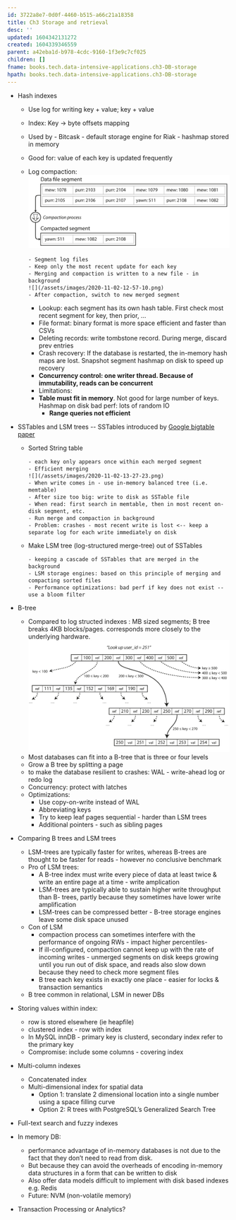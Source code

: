 ```yaml
---
id: 3722a8e7-0d0f-4460-b515-a66c21a18358
title: Ch3 Storage and retrieval
desc: ''
updated: 1604342131272
created: 1604339346559
parent: a42eba1d-b978-4cdc-9160-1f3e9c7cf025
children: []
fname: books.tech.data-intensive-applications.ch3-DB-storage
hpath: books.tech.data-intensive-applications.ch3-DB-storage
---
```

- Hash indexes 
  - Use log for writing key + value; key + value
  - Index: Key -> byte offsets mapping 
  - Used by - Bitcask - default storage engine for Riak - hashmap stored in memory 
  - Good for: value of each key is updated frequently 
  - Log compaction:
       ![](/assets/images/2020-11-02-12-51-46.png)

    ```
    - Segment log files
    - Keep only the most recent update for each key 
    - Merging and compaction is written to a new file - in background 
    ![](/assets/images/2020-11-02-12-57-10.png)
    - After compaction, switch to new merged segment 
    ```

    - Lookup: each segment has its own hash table. First check most recent segment for key, then prior, …
    - File format: binary format is more space efficient and faster than CSVs
    - Deleting records: write tombstone record. During merge, discard prev entries
    - Crash recovery: If the database is restarted, the in-memory hash maps are lost. Snapshot segment hashmap on disk to speed up recovery
    - **Concurrency control: one writer thread. Because of immutability, reads can be concurrent** 
    - Limitations:
    - **Table must fit in memory**. Not good for large number of keys. Hashmap on disk bad perf: lots of random IO 
      - **Range queries not efficient**


- SSTables and LSM trees  -- SSTables  introduced by [Google bigtable paper](https://research.google/pubs/pub27898/)
  - Sorted String table
    ```
    - each key only appears once within each merged segment 
    - Efficient merging
    ![](/assets/images/2020-11-02-13-27-23.png)
    - When write comes in - use in-memory balanced tree (i.e. memtable)
    - After size too big: write to disk as SSTable file
    - When read: first search in memtable, then in most recent on-disk segment, etc.
    - Run merge and compaction in background 
    - Problem: crashes - most recent write is lost <-- keep a separate log for each write immediately on disk
    ```
  - Make LSM tree (log-structured merge-tree) out of SSTables 
    ```
    - keeping a cascade of SSTables that are merged in the background 
    - LSM storage engines: based on this principle of merging and compacting sorted files  
    - Performance optimizations: bad perf if key does not exist -- use a bloom filter 
    ```
- B-tree 
  - Compared to log structed indexes : MB sized segments; B tree breaks 4KB blocks/pages. corresponds more closely to the underlying hardware. 
          ![](/assets/images/2020-11-02-13-30-06.png)
  - Most databases can fit into a B-tree that is three or four levels 
  - Grow a B tree by splitting a page
  - to make the database resilient to crashes: WAL - write-ahead log or redo log 
  - Concurrency:  protect with latches 
  - Optimizations:
    - Use copy-on-write instead of WAL 
    - Abbreviating keys
    - Try to keep leaf pages sequential - harder than LSM trees
    - Additional pointers - such as sibling pages
- Comparing B trees and LSM trees 
  - LSM-trees are typically faster for writes, whereas B-trees are thought to be faster for reads  - however no conclusive benchmark
  - Pro of LSM trees:
    - A B-tree index must write every piece of data at least twice & write an entire page at a time  - write amplication
    - LSM-trees are typically able to sustain higher write throughput than B- trees, partly because they sometimes have lower write amplification 
    - LSM-trees can be compressed better - B-tree storage engines leave some disk space unused 
  - Con of LSM
    - compaction process can sometimes interfere with the performance of ongoing RWs - impact higher percentiles- 
    - If ill-configured, compaction cannot keep up with the rate of incoming writes - unmerged segments on disk keeps growing until you run out of disk space, and reads also slow down because they need to check more segment files 
    - B tree each key exists in exactly one place  - easier for locks & transaction semantics
  - B tree common in relational, LSM in newer DBs
- Storing values within index:
  - row is stored elsewhere (ie heapfile) 
  - clustered index -  row with index 
  - In MySQL innDB - primary key is clusterd, secondary index refer to the primary key 
  - Compromise: include some columns - covering index
- Multi-column indexes 
  - Concatenated index
  - Multi-dimensional index for spatial data 
    - Option 1: translate 2 dimensional location into a single number using a space filling curve
    - Option 2: R trees with PostgreSQL’s Generalized Search Tree 
- Full-text search and fuzzy indexes 
- In memory DB:
  - performance advantage of in-memory databases is not due to the fact that they don’t need to read from disk. 
  - But because they can avoid the overheads of encoding in-memory data structures in a form that can be written to disk 
  - Also offer data models difficult to implement with disk based indexes e.g. Redis 
  - Future: NVM (non-volatile memory)
- Transaction Processing or Analytics?

